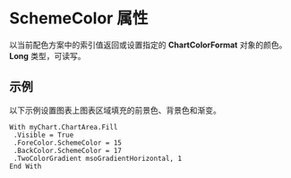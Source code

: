 
# SchemeColor 属性

以当前配色方案中的索引值返回或设置指定的  **ChartColorFormat** 对象的颜色。 **Long** 类型，可读写。


## 示例

以下示例设置图表上图表区域填充的前景色、背景色和渐变。


```
With myChart.ChartArea.Fill 
 .Visible = True 
 .ForeColor.SchemeColor = 15 
 .BackColor.SchemeColor = 17 
 .TwoColorGradient msoGradientHorizontal, 1 
End With
```

